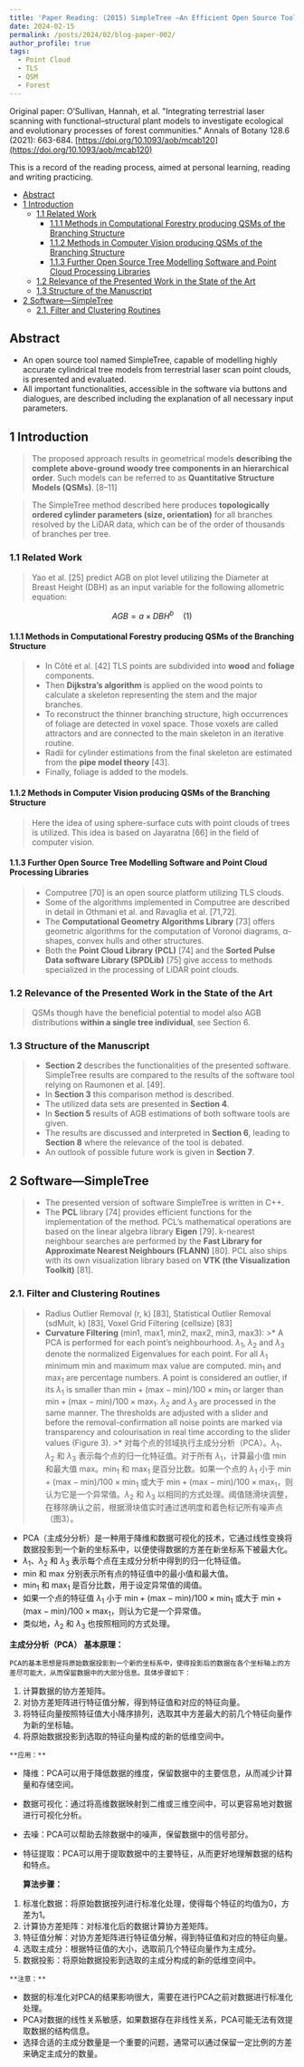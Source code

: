 ```yaml
---
title: 'Paper Reading: (2015) SimpleTree —An Efficient Open Source Tool to Build Tree Models from TLS Clouds'
date: 2024-02-15
permalink: /posts/2024/02/blog-paper-002/
author_profile: true
tags:
  - Point Cloud
  - TLS
  - QSM
  - Forest
---
```


Original paper: O’Sullivan, Hannah, et al. "Integrating terrestrial laser scanning with functional–structural plant models to investigate ecological and evolutionary processes of forest communities." Annals of Botany 128.6 (2021): 663-684. [https://doi.org/10.1093/aob/mcab120](https://doi.org/10.1093/aob/mcab120)

This is a record of the reading process, aimed at personal learning, reading and writing practicing.

- [Abstract](#abstract)
- [1 Introduction](#1-introduction)
  - [1.1 Related Work](#11-related-work)
    - [1.1.1 Methods in Computational Forestry producing QSMs of the Branching Structure](#111-methods-in-computational-forestry-producing-qsms-of-the-branching-structure)
    - [1.1.2 Methods in Computer Vision producing QSMs of the Branching Structure](#112-methods-in-computer-vision-producing-qsms-of-the-branching-structure)
    - [1.1.3 Further Open Source Tree Modelling Software and Point Cloud Processing Libraries](#113-further-open-source-tree-modelling-software-and-point-cloud-processing-libraries)
  - [1.2 Relevance of the Presented Work in the State of the Art](#12-relevance-of-the-presented-work-in-the-state-of-the-art)
  - [1.3 Structure of the Manuscript](#13-structure-of-the-manuscript)
- [2 Software—SimpleTree](#2-softwaresimpletree)
  - [2.1. Filter and Clustering Routines](#21-filter-and-clustering-routines)

Abstract
------

* An open source tool named SimpleTree, capable of modelling highly accurate cylindrical tree models from terrestrial laser scan point clouds, is presented and evaluated.
* All important functionalities, accessible in the software via buttons and dialogues, are described including the explanation of all necessary input parameters.


## 1 Introduction

>The proposed approach results in geometrical models **describing the complete above-ground woody tree components in an hierarchical order**. Such models can be referred to as **Quantitative Structure Models (QSMs)**. [8–11]

>The SimpleTree method described here produces **topologically ordered cylinder parameters (size, orientation)** for all branches resolved by the LiDAR data, which can be of the order of thousands of branches per tree.

### 1.1 Related Work

>Yao et al. [25] predict AGB on plot level utilizing the Diameter at Breast Height (DBH) as an input variable for the following allometric equation:

$$ AGB = a \times DBH^b \quad (1) $$

#### 1.1.1 Methods in Computational Forestry producing QSMs of the Branching Structure

>* In Côté et al. [42] TLS points are subdivided into **wood** and **foliage** components. 
>* Then **Dijkstra’s algorithm** is applied on the wood points to calculate a skeleton representing the stem and the major branches. 
>* To reconstruct the thinner branching structure, high occurrences of foliage are detected in voxel space. Those voxels are called attractors and are connected to the main skeleton in an iterative routine. 
>* Radii for cylinder estimations from the final skeleton are estimated from the **pipe model theory** [43]. 
>* Finally, foliage is added to the models.

#### 1.1.2 Methods in Computer Vision producing QSMs of the Branching Structure

>Here the idea of using sphere-surface cuts with point clouds of trees is utilized. This idea is based on Jayaratna [66] in the field of computer vision.

#### 1.1.3 Further Open Source Tree Modelling Software and Point Cloud Processing Libraries

>* Computree [70] is an open source platform utilizing TLS clouds.
>* Some of the algorithms implemented in Computree are described in detail in Othmani et al. and Ravaglia et al. [71,72].
>* The **Computational Geometry Algorithms Library** [73] offers geometric algorithms for the computation of Voronoi diagrams, α-shapes, convex hulls and other structures.
>* Both the **Point Cloud Library (PCL)** [74] and the **Sorted Pulse Data software Library (SPDLib)** [75] give access to methods specialized in the processing of LiDAR point clouds.

### 1.2 Relevance of the Presented Work in the State of the Art

>QSMs though have the beneficial potential to model also AGB distributions **within a single tree individual**, see Section 6.

### 1.3 Structure of the Manuscript

>* **Section 2** describes the functionalities of the presented software. SimpleTree results are compared to the results of the software tool relying on Raumonen et al. [49]. 
>* In **Section 3** this comparison method is described. 
>* The utilized data sets are presented in **Section 4**. 
>* In **Section 5** results of AGB estimations of both software tools are given. 
>* The results are discussed and interpreted in **Section 6**, leading to **Section 8** where the relevance of the tool is debated. 
>* An outlook of possible future work is given in **Section 7**.



## 2 Software—SimpleTree

>* The presented version of software SimpleTree is written in C++.
>* The **PCL** library [74] provides efficient functions for the implementation of the method. PCL’s mathematical operations are based on the linear algebra library **Eigen** [79]. k-nearest neighbour searches are performed by the **Fast Library for Approximate Nearest Neighbours (FLANN)** [80]. PCL also ships with its own visualization library based on **VTK (the Visualization Toolkit)** [81].



### 2.1. Filter and Clustering Routines
>* Radius Outlier Removal (r, k) [83], Statistical Outlier Removal (sdMult, k) [83], Voxel Grid Filtering (cellsize) [83]
>* **Curvature Filtering** (min1, max1, min2, max2, min3, max3):
    >* A PCA is performed for each point’s neighbourhood. $\lambda_1$, $\lambda_2$ and $\lambda_3$ denote the normalized Eigenvalues for each point. For all $\lambda_1$ minimum $\text{min}$ and maximum $\text{max}$ value are computed. $\text{min}_1$ and $\text{max}_1$ are percentage numbers. A point is considered an outlier, if its $\lambda_1$ is smaller than $\text{min} + (\text{max} - \text{min})/100 \times \text{min}_1$ or larger than $\text{min} + (\text{max} - \text{min})/100 \times \text{max}_1$. $\lambda_2$ and $\lambda_3$ are processed in the same manner. The thresholds are adjusted with a slider and before the removal-confirmation all noise points are marked via transparency and colourisation in real time according to the slider values (Figure 3).
    >* 对每个点的邻域执行主成分分析（PCA）。$\lambda_1$、$\lambda_2$ 和 $\lambda_3$ 表示每个点的归一化特征值。对于所有 $\lambda_1$，计算最小值 $\text{min}$ 和最大值 $\text{max}$。$\text{min}_1$ 和 $\text{max}_1$ 是百分比数。如果一个点的 $\lambda_1$ 小于 $\text{min} + (\text{max} - \text{min})/100 \times \text{min}_1$ 或大于 $\text{min} + (\text{max} - \text{min})/100 \times \text{max}_1$，则认为它是一个异常值。$\lambda_2$ 和 $\lambda_3$ 以相同的方式处理。阈值随滑块调整，在移除确认之前，根据滑块值实时通过透明度和着色标记所有噪声点（图3）。

* PCA（主成分分析）是一种用于降维和数据可视化的技术，它通过线性变换将数据投影到一个新的坐标系中，以便使得数据的方差在新坐标系下被最大化。
* $\lambda_1$、$\lambda_2$ 和 $\lambda_3$ 表示每个点在主成分分析中得到的归一化特征值。
* $\text{min}$ 和 $\text{max}$ 分别表示所有点的特征值中的最小值和最大值。
* $\text{min}_1$ 和 $\text{max}_1$ 是百分比数，用于设定异常值的阈值。
* 如果一个点的特征值 $\lambda_1$ 小于 $\text{min} + (\text{max} - \text{min})/100 \times \text{min}_1$ 或大于 $\text{min} + (\text{max} - \text{min})/100 \times \text{max}_1$，则认为它是一个异常值。
* 类似地，$\lambda_2$ 和 $\lambda_3$ 也按照相同的方式处理。

**主成分分析（PCA）**
    **基本原理：**

    PCA的基本思想是将原始数据投影到一个新的坐标系中，使得投影后的数据在各个坐标轴上的方差尽可能大，从而保留数据中的大部分信息。具体步骤如下：

  1. 计算数据的协方差矩阵。
  2. 对协方差矩阵进行特征值分解，得到特征值和对应的特征向量。
  3. 将特征向量按照特征值大小降序排列，选取其中方差最大的前几个特征向量作为新的坐标轴。
  4. 将原始数据投影到选取的特征向量构成的新的低维空间中。

    **应用：**

  - 降维：PCA可以用于降低数据的维度，保留数据中的主要信息，从而减少计算量和存储空间。
  - 数据可视化：通过将高维数据映射到二维或三维空间中，可以更容易地对数据进行可视化分析。
  - 去噪：PCA可以帮助去除数据中的噪声，保留数据中的信号部分。
  - 特征提取：PCA可以用于提取数据中的主要特征，从而更好地理解数据的结构和特点。

    **算法步骤：**

  1. 标准化数据：将原始数据按列进行标准化处理，使得每个特征的均值为0，方差为1。
  2. 计算协方差矩阵：对标准化后的数据计算协方差矩阵。
  3. 特征值分解：对协方差矩阵进行特征值分解，得到特征值和对应的特征向量。
  4. 选取主成分：根据特征值的大小，选取前几个特征向量作为主成分。
  5. 数据投影：将原始数据投影到选取的主成分构成的新的低维空间中。

    **注意：**

  - 数据的标准化对PCA的结果影响很大，需要在进行PCA之前对数据进行标准化处理。
  - PCA对数据的线性关系敏感，如果数据存在非线性关系，PCA可能无法有效提取数据的结构信息。
  - 选择合适的主成分数量是一个重要的问题，通常可以通过保留一定比例的方差来确定主成分的数量。






